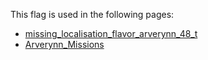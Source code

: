This flag is used in the following pages:
 - [missing_localisation_flavor_arverynn_48_t](../events/missing_localisation_flavor_arverynn_48_t.md)
 - [Arverynn_Missions](../missions/Arverynn_Missions.md)
